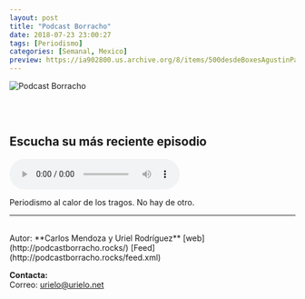 ```yaml
---
layout: post
title: "Podcast Borracho"
date: 2018-07-23 23:00:27
tags: [Periodismo]
categories: [Semanal, Mexico]
preview: https://ia902800.us.archive.org/8/items/500desdeBoxesAgustinPalmeiro/300Podcastborracho-UrielRodrguez.png
---
```


![Podcast Borracho](https://ia902800.us.archive.org/8/items/500desdeBoxesAgustinPalmeiro/500Podcastborracho-UrielRodrguez.png)

<br/>
<br/>

## Escucha su más reciente episodio

<!--reproductor-feed=http://podcastborracho.rocks/feed.xml-->
<!--reproductor-start-->
<audio id="audio" preload="auto" controls="" src="https://podcastborracho.podbean.com/mf/feed/6izetn/pb280.mp3"></audio>
<!--reproductor-end-->

Periodismo al calor de los tragos. No hay de otro.

_ _ _

<br>
Autor: **Carlos Mendoza y Uriel Rodríguez**  
[web](http://podcastborracho.rocks/)  
[Feed](http://podcastborracho.rocks/feed.xml)  



**Contacta:**  
Correo: [urielo@urielo.net](mailto:urielo@urielo.net)  
